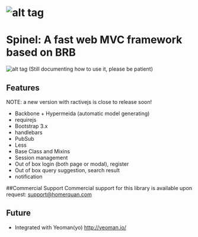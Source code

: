 ![alt tag](http://spirtfire.com/res/img/spinel.png)
======
# Spinel: A fast web MVC framework based on BRB
![alt tag](http://spirtfire.com/res/img/spinel-screen.png)
(Still documenting how to use it, please be patient)

## Features

NOTE: a new version with ractivejs is close to release soon!

- Backbone + Hypermeida (automatic model generating)
- requirejs
- Bootstrap 3.x
- handlebars
- PubSub
- Less
- Base Class and Mixins
- Session management
- Out of box login (both page or modal), register
- Out of box query suggestion, search result
- notification

##Commercial Support
Commercial support for this library is available upon request: support@homerquan.com

## Future
- Integrated with Yeoman(yo) http://yeoman.io/
